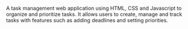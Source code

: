 A task management web application using HTML, CSS and Javascript to organize and prioritize tasks.
It allows users to create, manage and track tasks with features such as adding deadlines and setting priorities.
